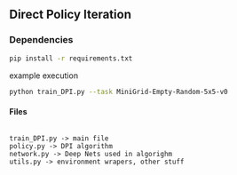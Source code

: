 ## Direct Policy Iteration

### Dependencies

```bash 
pip install -r requirements.txt
```

example execution

```bash
python train_DPI.py --task MiniGrid-Empty-Random-5x5-v0
```

#### Files

```

train_DPI.py -> main file
policy.py -> DPI algorithm
network.py -> Deep Nets used in algorighm
utils.py -> environment wrapers, other stuff

```
